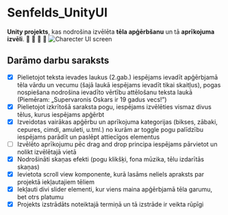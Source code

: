 # Senfelds_UnityUI
**Unity projekts**, kas nodrošina izvēlēta **tēla apģērbšanu** un tā **aprīkojuma izvēli**. :tophat: :shirt: :jeans: :shoe:
![Charecter UI screen](https://i.imgur.com/xeBM2nO.png)

## Darāmo darbu saraksts
- [x] Pielietojot teksta ievades laukus (2.gab.) iespējams ievadīt apģērbjamā tēla vārdu un vecumu
      (šajā laukā iespējams ievadīt tikai skaitļus), pogas nospiešana nodrošina ievadīto vērtību
      attēlošanu teksta laukā (Piemēram: „Supervaronis Oskars ir 19 gadus vecs!”)
- [x] Pielietojot izkrītošā saraksta pogu, iespējams izvēlēties vismaz divus tēlus, kurus iespējams
      apģērbt
- [x] Izveidotas vairākas apģērbu un aprīkojuma kategorijas (bikses, zābaki, cepures, cimdi, amuleti,
      u.tml.) no kurām ar toggle pogu palīdzību iespējams parādīt un paslēpt attiecīgos elementus
- [ ] Izvēlēto aprīkojumu pēc drag and drop principa iespējams pārvietot un nolikt izvēlētajā vietā
- [x] Nodrošināti skaņas efekti (pogu klikšķi, fona mūzika, tēlu izdarītās skaņas)
- [x] Ievietota scroll view komponente, kurā lasāms neliels apraksts par projektā iekļautajiem tēliem
- [X] Iekļauti divi slider elementi, kur viens maina apģērbjamā tēla garumu, bet otrs platumu
- [X] Projekts izstrādāts noteiktajā termiņā un tā izstrāde ir veikta rūpīgi

